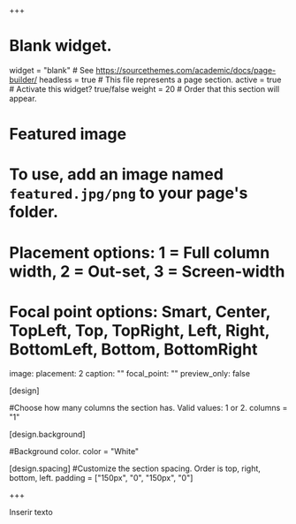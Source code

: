 +++
# Blank widget.
widget = "blank"  # See https://sourcethemes.com/academic/docs/page-builder/
headless = true  # This file represents a page section.
active = true  # Activate this widget? true/false
weight = 20  # Order that this section will appear.


# Featured image
# To use, add an image named `featured.jpg/png` to your page's folder.
# Placement options: 1 = Full column width, 2 = Out-set, 3 = Screen-width
# Focal point options: Smart, Center, TopLeft, Top, TopRight, Left, Right, BottomLeft, Bottom, BottomRight
image:
  placement: 2
  caption: ""
  focal_point: ""
  preview_only: false
  
[design]

#Choose how many columns the section has. Valid values: 1 or 2.
columns = "1"

[design.background]

#Background color.
color = "White"


[design.spacing]
#Customize the section spacing. Order is top, right, bottom, left.
padding = ["150px", "0", "150px", "0"]


+++

Inserir texto

